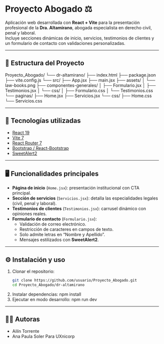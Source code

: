 # Proyecto Abogado ⚖️

Aplicación web desarrollada con **React + Vite** para la presentación profesional de la **Dra. Altamirano**, abogada especialista en derecho civil, penal y laboral.  
Incluye secciones dinámicas de inicio, servicios, testimonios de clientes y un formulario de contacto con validaciones personalizadas.

---

## 📂 Estructura del Proyecto

Proyecto_Abogado/
└── dr-altamirano/
├── index.html
├── package.json
├── vite.config.js
└── src/
├── App.jsx
├── main.jsx
├── assets/
│ └── law-books.png
├── componentes-generales/
│ ├── Formulario.jsx
│ ├── Testimonios.jsx
│ └── css/
│ ├── Formulario.css
│ └── Testimonios.css
└── paginas/
├── Home.jsx
├── Servicios.jsx
└── css/
├── Home.css
└── Servicios.css

---

## 🚀 Tecnologías utilizadas

- [React 19](https://react.dev/)  
- [Vite 7](https://vitejs.dev/)  
- [React Router 7](https://reactrouter.com/)  
- [Bootstrap / React-Bootstrap](https://react-bootstrap.github.io/)  
- [SweetAlert2](https://sweetalert2.github.io/)  

---

## 🖥️ Funcionalidades principales

- **Página de inicio** (`Home.jsx`): presentación institucional con CTA principal.  
- **Sección de servicios** (`Servicios.jsx`): detalla las especialidades legales (civil, penal y laboral).  
- **Testimonios de clientes** (`Testimonios.jsx`): carrusel dinámico con opiniones reales.  
- **Formulario de contacto** (`Formulario.jsx`):
  - Validación de correo electrónico.  
  - Restricción de caracteres en campos de texto.  
  - Solo admite letras en “Nombre y Apellido”.  
  - Mensajes estilizados con **SweetAlert2**.  

---

## ⚙️ Instalación y uso

1. Clonar el repositorio:
   ```bash
   git clone https://github.com/usuario/Proyecto_Abogado.git
   cd Proyecto_Abogado/dr-altamirano
2. Instalar dependencias:
   npm install
3. Ejecutar en modo desarrollo:
   npm run dev

---

## 👩‍⚖️ Autoras

- Ailín Torrente
- Ana Paula Soler
  Para UXnicorp
